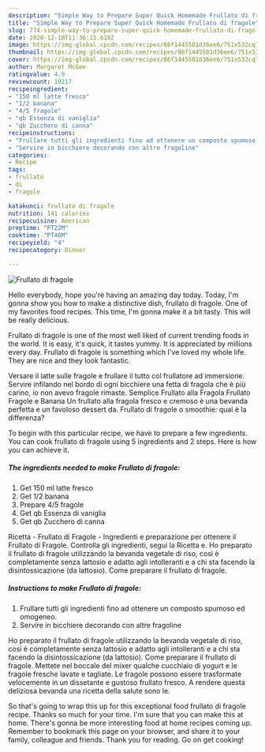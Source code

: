 ```yaml
---
description: "Simple Way to Prepare Super Quick Homemade Frullato di fragole"
title: "Simple Way to Prepare Super Quick Homemade Frullato di fragole"
slug: 774-simple-way-to-prepare-super-quick-homemade-frullato-di-fragole
date: 2020-12-10T11:36:15.618Z
image: https://img-global.cpcdn.com/recipes/86f1445581d36ee6/751x532cq70/frullato-di-fragole-recipe-main-photo.jpg
thumbnail: https://img-global.cpcdn.com/recipes/86f1445581d36ee6/751x532cq70/frullato-di-fragole-recipe-main-photo.jpg
cover: https://img-global.cpcdn.com/recipes/86f1445581d36ee6/751x532cq70/frullato-di-fragole-recipe-main-photo.jpg
author: Margaret McGee
ratingvalue: 4.9
reviewcount: 19217
recipeingredient:
- "150 ml latte fresco"
- "1/2 banana"
- "4/5 fragole"
- "qb Essenza di vaniglia"
- "qb Zucchero di canna"
recipeinstructions:
- "Frullare tutti gli ingredienti fino ad ottenere un composto spumoso ed omogeneo."
- "Servire in bicchiere decorando con altre fragoline"
categories:
- Recipe
tags:
- frullato
- di
- fragole

katakunci: frullato di fragole 
nutrition: 141 calories
recipecuisine: American
preptime: "PT22M"
cooktime: "PT46M"
recipeyield: "4"
recipecategory: Dinner

---
```



![Frullato di fragole](https://img-global.cpcdn.com/recipes/86f1445581d36ee6/751x532cq70/frullato-di-fragole-recipe-main-photo.jpg)

Hello everybody, hope you're having an amazing day today. Today, I'm gonna show you how to make a distinctive dish, frullato di fragole. One of my favorites food recipes. This time, I'm gonna make it a bit tasty. This will be really delicious.

Frullato di fragole is one of the most well liked of current trending foods in the world. It is easy, it's quick, it tastes yummy. It is appreciated by millions every day. Frullato di fragole is something which I've loved my whole life. They are nice and they look fantastic.

Versare il latte sulle fragole e frullare il tutto col frullatore ad immersione. Servire infilando nel bordo di ogni bicchiere una fetta di fragola che è più carino, io non avevo fragole rimaste. Semplice Frullato alla Fragola Frullato Fragole e Banana Un frullato alla fragola fresco e cremoso è una bevanda perfetta e un favoloso dessert da. Frullato di fragole o smoothie: qual è la differenza?


To begin with this particular recipe, we have to prepare a few ingredients. You can cook frullato di fragole using 5 ingredients and 2 steps. Here is how you can achieve it.

<!--inarticleads1-->

##### The ingredients needed to make Frullato di fragole:

1. Get 150 ml latte fresco
1. Get 1/2 banana
1. Prepare 4/5 fragole
1. Get qb Essenza di vaniglia
1. Get qb Zucchero di canna


Ricetta - Frullato di Fragole - Ingredienti e preparazione per ottenere il Frullato di Fragole. Controlla gli ingredienti, segui la Ricetta e. Ho preparato il frullato di fragole utilizzando la bevanda vegetale di riso, così è completamente senza lattosio e adatto agli intolleranti e a chi sta facendo la disintossicazione (da lattosio). Come preparare il frullato di fragole. 

<!--inarticleads2-->

##### Instructions to make Frullato di fragole:

1. Frullare tutti gli ingredienti fino ad ottenere un composto spumoso ed omogeneo.
1. Servire in bicchiere decorando con altre fragoline


Ho preparato il frullato di fragole utilizzando la bevanda vegetale di riso, così è completamente senza lattosio e adatto agli intolleranti e a chi sta facendo la disintossicazione (da lattosio). Come preparare il frullato di fragole. Mettete nel boccale del mixer qualche cucchiaio di yogurt e le fragole fresche lavate e tagliate. Le fragole possono essere trasformate velocemente in un dissetante e gustoso frullato fresco. A rendere questa deliziosa bevanda una ricetta della salute sono le. 

So that's going to wrap this up for this exceptional food frullato di fragole recipe. Thanks so much for your time. I'm sure that you can make this at home. There's gonna be more interesting food at home recipes coming up. Remember to bookmark this page on your browser, and share it to your family, colleague and friends. Thank you for reading. Go on get cooking!
